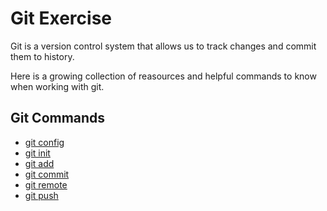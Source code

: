 # Git Exercise

Git is a version control system that allows us to track changes and commit them to history.

Here is a growing collection of reasources and helpful commands to know when working with git.

## Git Commands
- [git config](./GitCommands/Config.md)
- [git init](./GitCommands/Init.md)
- [git add](./GitCommands/Add.md)
- [git commit](./GitCommands/Commit.md)
- [git remote](./GitCommands/Remote.md)
- [git push](./GitCommands/Push.md)